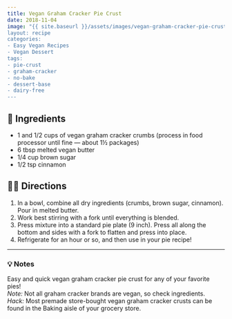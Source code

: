 ```yaml
---
title: Vegan Graham Cracker Pie Crust
date: 2018-11-04
image: "{{ site.baseurl }}/assets/images/vegan-graham-cracker-pie-crust.png
layout: recipe
categories:
- Easy Vegan Recipes
- Vegan Dessert
tags:
- pie-crust
- graham-cracker
- no-bake
- dessert-base
- dairy-free
---
```


## 🧾 Ingredients

- 1 and 1/2 cups of vegan graham cracker crumbs (process in food processor until fine — about 1½ packages)
- 6 tbsp melted vegan butter
- 1/4 cup brown sugar
- 1/2 tsp cinnamon

## 👩‍🍳 Directions

1. In a bowl, combine all dry ingredients (crumbs, brown sugar, cinnamon). Pour in melted butter.
2. Work best stirring with a fork until everything is blended.
3. Press mixture into a standard pie plate (9 inch). Press all along the bottom and sides with a fork to flatten and press into place.
4. Refrigerate for an hour or so, and then use in your pie recipe!


---

### 💡 Notes

Easy and quick vegan graham cracker pie crust for any of your favorite pies!  
*Note:* Not all graham cracker brands are vegan, so check ingredients.  
*Hack:* Most premade store-bought vegan graham cracker crusts can be found in the Baking aisle of your grocery store.
